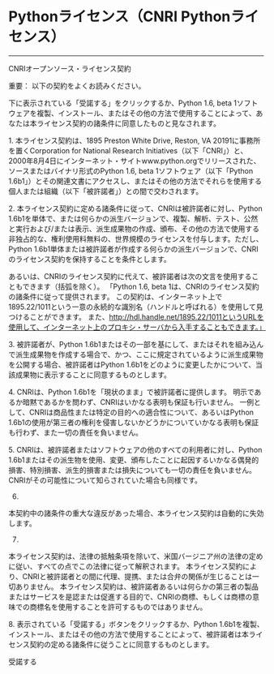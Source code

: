 Pythonライセンス（CNRI Pythonライセンス）
=========================================

****

CNRIオープンソース・ライセンス契約

重要： 以下の契約をよくお読みください。

下に表示されている「受諾する」をクリックするか、Python 1.6, beta
1ソフトウェアを複製、インストール、またはその他の方法で使用することによって、あなたは本ライセンス契約の諸条件に同意したものと見なされます。

1\. 本ライセンス契約は、1895 Preston White Drive, Reston, VA
20191に事務所を置くCorporation for National Research
Initiatives（以下「CNRI」）と、2000年8月4日にインターネット・サイトwww.python.orgでリリースされた、ソースまたはバイナリ形式のPython
1.6, beta 1ソフトウェア（以下「Python
1.6b1」）とその関連文書にアクセスし、またはその他の方法でそれらを使用する個人または組織（以下「被許諾者」）との間で交わされます。

2\. 本ライセンス契約に定める諸条件に従って、CNRIは被許諾者に対し、Python
1.6b1を単体で、または何らかの派生バージョンで、複製、解析、テスト、公然と実行および/または表示、派生成果物の作成、頒布、その他の方法で使用する非独占的な、権利使用料無料の、世界規模のライセンスを付与します。ただし、Python
1.6b1単体または被許諾者が作成する何らかの派生バージョンで、CNRIのライセンス契約を保持することを条件とします。

あるいは、CNRIのライセンス契約に代えて、被許諾者は次の文言を使用することもできます（括弧を除く）。
「Python 1.6, beta
1は、CNRIのライセンス契約の諸条件に従って提供されます。
この契約は、インターネット上で1895.22/1011という一意の永続的な識別名（ハンドルと呼ばれる）を使用して見つけることができます。
また、http://hdl.handle.net/1895.22/1011というURLを使用して、インターネット上のプロキシ・サーバから入手することもできます。」

3\. 被許諾者が、Python
1.6b1またはその一部を基にして、またはそれを組み込んで派生成果物を作成する場合で、かつ、ここに規定されているように派生成果物を公開する場合、被許諾者はPython
1.6b1をどのように変更したかについて、当該成果物に表示することに同意するものとします。

4\. CNRIは、Python 1.6b1を「現状のまま」で被許諾者に提供します。
明示であるか暗黙であるかを問わず、CNRIはいかなる表明も保証も行いません。
一例として、CNRIは商品性または特定の目的への適合性について、あるいはPython
1.6b1の使用が第三者の権利を侵害しないかどうかについていかなる表明も保証も行わず、また一切の責任を負いません。

5\. CNRIは、被許諾者またはソフトウェアの他のすべての利用者に対し、Python
1.6b1またはその派生物を使用、変更、頒布したことに起因するいかなる偶発的損害、特別損害、派生的損害または損失についても一切の責任を負いません。CNRIがその可能性について知らされていた場合も同様です。

6.
本契約中の諸条件の重大な違反があった場合、本ライセンス契約は自動的に失効します。

7.
本ライセンス契約は、法律の抵触条項を除いて、米国バージニア州の法律の定めに従い、すべての点でこの法律に従って解釈されます。
本ライセンス契約により、CNRIと被許諾者との間に代理、提携、または合弁の関係が生じることは一切ありません。
本ライセンス契約は、被許諾者あるいは何らかの第三者の製品またはサービスを是認または促進する目的で、CNRIの商標、もしくは商標の意味での商標名を使用することを許可するものではありません。

8\. 表示されている「受諾する」ボタンをクリックするか、Python
1.6b1を複製、インストール、またはその他の方法で使用することによって、被許諾者は本ライセンス契約の定める諸条件に従うことに同意するものとします。

受諾する
